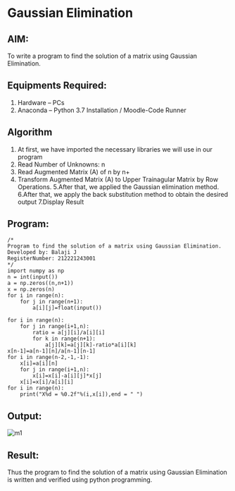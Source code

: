 # Gaussian Elimination

## AIM:
To write a program to find the solution of a matrix using Gaussian Elimination.

## Equipments Required:
1. Hardware – PCs
2. Anaconda – Python 3.7 Installation / Moodle-Code Runner

## Algorithm
1. At first, we have imported the necessary libraries we will use in our program
2. Read Number of Unknowns: n
3. Read Augmented Matrix (A) of n by n+
4. Transform Augmented Matrix (A) to Upper Trainagular Matrix by Row Operations.
5.After that, we applied the Gaussian elimination method.
6.After that, we apply the back substitution method to obtain the desired output
7.Display Result

## Program:
```
/*
Program to find the solution of a matrix using Gaussian Elimination.
Developed by: Balaji J
RegisterNumber: 212221243001
*/
import numpy as np
n = int(input())
a = np.zeros((n,n+1))
x = np.zeros(n)
for i in range(n):
    for j in range(n+1):
        a[i][j]=float(input())
    
for i in range(n):
    for j in range(i+1,n):
        ratio = a[j][i]/a[i][i]
        for k in range(n+1):
            a[j][k]=a[j][k]-ratio*a[i][k]
x[n-1]=a[n-1][n]/a[n-1][n-1]
for i in range(n-2,-1,-1):
    x[i]=a[i][n]
    for j in range(i+1,n):
        x[i]=x[i]-a[i][j]*x[j]
    x[i]=x[i]/a[i][i]
for i in range(n):
    print("X%d = %0.2f"%(i,x[i]),end = " ")
```
## Output:
![m1](https://github.com/Balaji-Jothiramalingam/Gaussian/assets/114234865/59b7134d-9015-48f6-9ff2-2d6bf7c6a598)



## Result:
Thus the program to find the solution of a matrix using Gaussian Elimination is written and verified using python programming.

